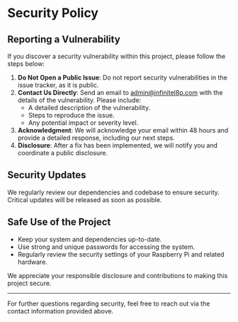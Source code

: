 # Security Policy

## Reporting a Vulnerability

If you discover a security vulnerability within this project, please follow the steps below:

1. **Do Not Open a Public Issue**: Do not report security vulnerabilities in the issue tracker, as it is public.
2. **Contact Us Directly**: Send an email to [admin@infinitel8p.com](mailto:admin@infinitel8p.com) with the details of the vulnerability. Please include:
   - A detailed description of the vulnerability.
   - Steps to reproduce the issue.
   - Any potential impact or severity level.
3. **Acknowledgment**: We will acknowledge your email within 48 hours and provide a detailed response, including our next steps.
4. **Disclosure**: After a fix has been implemented, we will notify you and coordinate a public disclosure.

## Security Updates

We regularly review our dependencies and codebase to ensure security. Critical updates will be released as soon as possible.

## Safe Use of the Project

- Keep your system and dependencies up-to-date.
- Use strong and unique passwords for accessing the system.
- Regularly review the security settings of your Raspberry Pi and related hardware.

We appreciate your responsible disclosure and contributions to making this project secure.

---

For further questions regarding security, feel free to reach out via the contact information provided above.
